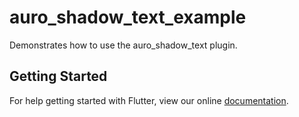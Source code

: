 # auro_shadow_text_example

Demonstrates how to use the auro_shadow_text plugin.

## Getting Started

For help getting started with Flutter, view our online
[documentation](https://flutter.io/).
